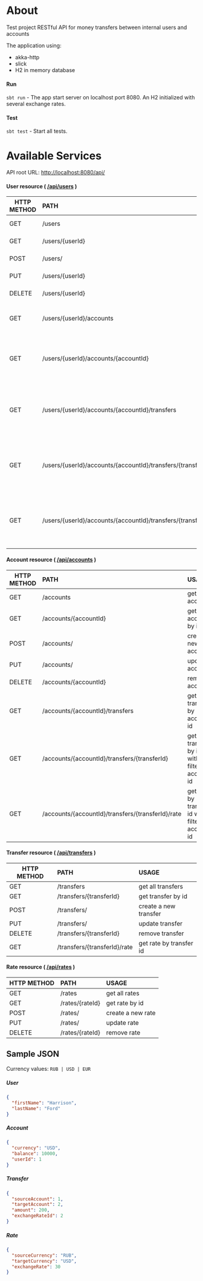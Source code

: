 # About

Test project RESTful API for money transfers between internal users and accounts
 
The application using:
* akka-http
* slick
* H2 in memory database

#### Run

`sbt run` - The app start server on localhost port 8080. 
An H2 initialized with several exchange rates.

#### Test

`sbt test` - Start all tests. 

# Available Services

API root URL: [http://localhost:8080/api/](http://localhost:8080/api/)

#### User resource ( [/api/users](http://localhost:8080/api/users) )

| HTTP METHOD        | PATH           |  USAGE |
| ------------- |:-------------|:-----|
| GET     | /users  |   get all users |
| GET     | /users/{userId} | get user by id |
| POST    | /users/    |  create a new user |
| PUT     | /users/{userId} | update user |
| DELETE  | /users/{userId}     | remove user |
| GET     | /users/{userId}/accounts | get all accounts by user id |
| GET     | /users/{userId}/accounts/{accountId} | get account by id with filter by user id |
| GET     | /users/{userId}/accounts/{accountId}/transfers | get all transfers with filer by user and account ids |
| GET     | /users/{userId}/accounts/{accountId}/transfers/{transferId} | get transfer by id with filter by user and account |
| GET     | /users/{userId}/accounts/{accountId}/transfers/{transferId}/rate | get rate by transfer id with filter by user and account  |

#### Account resource ( [/api/accounts](http://localhost:8080/api/accounts) )

| HTTP METHOD        | PATH           |  USAGE |
| ------------- |:-------------|:-----|
| GET     | /accounts | get all accounts |
| GET     | /accounts/{accountId} | get account by id |
| POST    | /accounts/ | create a new account |
| PUT     | /accounts/ | update account |
| DELETE  | /accounts/{accountId} | remove account |
| GET     | /accounts/{accountId}/transfers | get all transfers by account id |
| GET     | /accounts/{accountId}/transfers/{transferId} | get transfer by id with filter by account id |
| GET     | /accounts/{accountId}/transfers/{transferId}/rate | get rate by transfer id with filter by account id  |

#### Transfer resource ( [/api/transfers](http://localhost:8080/api/transfers) )

| HTTP METHOD        | PATH           |  USAGE |
| ------------- |:-------------|:-----|
| GET     | /transfers | get all transfers |
| GET     | /transfers/{transferId} | get transfer by id |
| POST    | /transfers/ | create a new transfer |
| PUT     | /transfers/ | update transfer |
| DELETE  | /transfers/{transferId}     | remove transfer |
| GET     | /transfers/{transferId}/rate | get rate by transfer id |

#### Rate resource ( [/api/rates](http://localhost:8080/api/rates) )

| HTTP METHOD        | PATH           |  USAGE |
| ------------- |:-------------|:-----|
| GET     | /rates | get all rates |
| GET     | /rates/{rateId} | get rate by id |
| POST    | /rates/ | create a new rate |
| PUT     | /rates/ | update rate |
| DELETE  | /rates/{rateId}     | remove rate |

## Sample JSON

Currency values: `RUB | USD | EUR` 

##### User
```json
{
  "firstName": "Harrison",
  "lastName": "Ford"
}
```

##### Account
```json
{
  "currency": "USD",
  "balance": 10000,
  "userId": 1
}
```

##### Transfer
```json
{
  "sourceAccount": 1,
  "targetAccount": 2,
  "amount": 200,
  "exchangeRateId": 2
}
```

##### Rate
```json
{
  "sourceCurrency": "RUB",
  "targetCurrency": "USD",
  "exchangeRate": 30
}

```